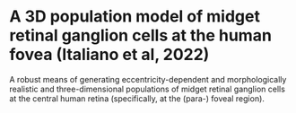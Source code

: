 # A 3D population model of midget retinal ganglion cells at the human fovea (Italiano et al, 2022)

A robust means of generating eccentricity-dependent and morphologically realistic and three-dimensional populations of midget retinal ganglion cells at the central human retina (specifically, at the (para-) foveal region).

